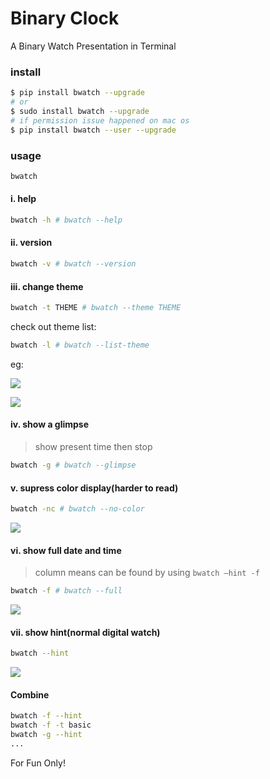 # Binary Clock

A Binary Watch Presentation in Terminal

### install

```bash
$ pip install bwatch --upgrade
# or
$ sudo install bwatch --upgrade
# if permission issue happened on mac os
$ pip install bwatch --user --upgrade
```

### usage

```bash
bwatch
```

#### i. help

```bash
bwatch -h # bwatch --help
```

#### ii. version

```bash
bwatch -v # bwatch --version
```

#### iii. change theme

```bash
bwatch -t THEME # bwatch --theme THEME
```

check out theme list:

```bash
bwatch -l # bwatch --list-theme
```

eg:

![](https://static.hellflame.net/resource/5cee0ec2048f267969286c887dff210a)

![](https://static.hellflame.net/resource/ad395e206dc6b438bc8fb98b8599a610)

#### iv. show a glimpse

> show present time then stop

```bash
bwatch -g # bwatch --glimpse
```

#### v. supress color display(harder to read)

```bash
bwatch -nc # bwatch --no-color
```

![](https://static.hellflame.net/resource/2b2209f2a82cc7b0e64d97d9cc24e850)

#### vi. show full date and time

> column means can be found by using `bwatch —hint -f`

```bash
bwatch -f # bwatch --full
```

![](https://static.hellflame.net/resource/81f431b429215542ca952edbdbfce00c)

#### vii. show hint(normal digital watch)

```bash
bwatch --hint
```

![](https://static.hellflame.net/resource/66740ccd22ff360f9bdbfb6024b093ab)

#### Combine

```bash
bwatch -f --hint
bwatch -f -t basic
bwatch -g --hint
...
```

For Fun Only!

